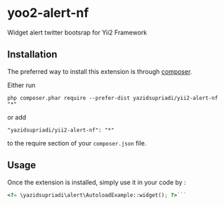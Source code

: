 yoo2-alert-nf
=============
Widget alert twitter bootsrap for Yii2 Framework

Installation
------------

The preferred way to install this extension is through [composer](http://getcomposer.org/download/).

Either run

```
php composer.phar require --prefer-dist yazidsupriadi/yii2-alert-nf "*"
```

or add

```
"yazidsupriadi/yii2-alert-nf": "*"
```

to the require section of your `composer.json` file.


Usage
-----

Once the extension is installed, simply use it in your code by  :

```php
<?= \yazidsupriadi\alert\AutoloadExample::widget(); ?>```